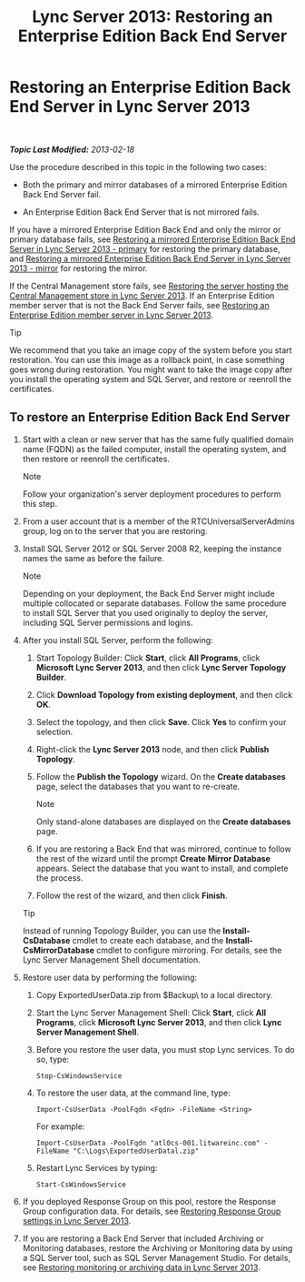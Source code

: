 ﻿---
title: 'Lync Server 2013: Restoring an Enterprise Edition Back End Server'
TOCTitle: Restoring an Enterprise Edition Back End Server
ms:assetid: 1450eb4e-3315-4d02-8f02-6e1791fb1550
ms:mtpsurl: https://technet.microsoft.com/en-us/library/Hh202163(v=OCS.15)
ms:contentKeyID: 51541446
ms.date: 07/23/2014
mtps_version: v=OCS.15
---

<div data-xmlns="http://www.w3.org/1999/xhtml">

<div class="topic" data-xmlns="http://www.w3.org/1999/xhtml" data-msxsl="urn:schemas-microsoft-com:xslt" data-cs="http://msdn.microsoft.com/en-us/">

<div data-asp="http://msdn2.microsoft.com/asp">

# Restoring an Enterprise Edition Back End Server in Lync Server 2013

</div>

<div id="mainSection">

<div id="mainBody">

<span> </span>

_**Topic Last Modified:** 2013-02-18_

Use the procedure described in this topic in the following two cases:

  - Both the primary and mirror databases of a mirrored Enterprise Edition Back End Server fail.

  - An Enterprise Edition Back End Server that is not mirrored fails.

If you have a mirrored Enterprise Edition Back End and only the mirror or primary database fails, see [Restoring a mirrored Enterprise Edition Back End Server in Lync Server 2013 - primary](lync-server-2013-restoring-a-mirrored-enterprise-edition-back-end-server-primary.md) for restoring the primary database, and [Restoring a mirrored Enterprise Edition Back End Server in Lync Server 2013 - mirror](lync-server-2013-restoring-a-mirrored-enterprise-edition-back-end-server-mirror.md) for restoring the mirror.

If the Central Management store fails, see [Restoring the server hosting the Central Management store in Lync Server 2013](lync-server-2013-restoring-the-server-hosting-the-central-management-store.md). If an Enterprise Edition member server that is not the Back End Server fails, see [Restoring an Enterprise Edition member server in Lync Server 2013](lync-server-2013-restoring-an-enterprise-edition-member-server.md).

<div>


> [!TIP]  
> We recommend that you take an image copy of the system before you start restoration. You can use this image as a rollback point, in case something goes wrong during restoration. You might want to take the image copy after you install the operating system and SQL Server, and restore or reenroll the certificates.



</div>

<div>

## To restore an Enterprise Edition Back End Server

1.  Start with a clean or new server that has the same fully qualified domain name (FQDN) as the failed computer, install the operating system, and then restore or reenroll the certificates.
    
    <div>
    

    > [!NOTE]  
    > Follow your organization's server deployment procedures to perform this step.

    
    </div>

2.  From a user account that is a member of the RTCUniversalServerAdmins group, log on to the server that you are restoring.

3.  Install SQL Server 2012 or SQL Server 2008 R2, keeping the instance names the same as before the failure.
    
    <div>
    

    > [!NOTE]  
    > Depending on your deployment, the Back End Server might include multiple collocated or separate databases. Follow the same procedure to install SQL Server that you used originally to deploy the server, including SQL Server permissions and logins.

    
    </div>

4.  After you install SQL Server, perform the following:
    
    1.  Start Topology Builder: Click **Start**, click **All Programs**, click **Microsoft Lync Server 2013**, and then click **Lync Server Topology Builder**.
    
    2.  Click **Download Topology from existing deployment**, and then click **OK**.
    
    3.  Select the topology, and then click **Save**. Click **Yes** to confirm your selection.
    
    4.  Right-click the **Lync Server 2013** node, and then click **Publish Topology**.
    
    5.  Follow the **Publish the Topology** wizard. On the **Create databases** page, select the databases that you want to re-create.
        
        <div>
        

        > [!NOTE]  
        > Only stand-alone databases are displayed on the <STRONG>Create databases</STRONG> page.

        
        </div>
    
    6.  If you are restoring a Back End that was mirrored, continue to follow the rest of the wizard until the prompt **Create Mirror Database** appears. Select the database that you want to install, and complete the process.
    
    7.  Follow the rest of the wizard, and then click **Finish**.
    
    <div>
    

    > [!TIP]  
    > Instead of running Topology Builder, you can use the <STRONG>Install-CsDatabase</STRONG> cmdlet to create each database, and the <STRONG>Install-CsMirrorDatabase</STRONG> cmdlet to configure mirroring. For details, see the Lync Server Management Shell documentation.

    
    </div>

5.  Restore user data by performing the following:
    
    1.  Copy ExportedUserData.zip from $Backup\\ to a local directory.
    
    2.  Start the Lync Server Management Shell: Click **Start**, click **All Programs**, click **Microsoft Lync Server 2013**, and then click **Lync Server Management Shell**.
    
    3.  Before you restore the user data, you must stop Lync services. To do so, type:
        
            Stop-CsWindowsService
    
    4.  To restore the user data, at the command line, type:
        
            Import-CsUserData -PoolFqdn <Fqdn> -FileName <String>
        
        For example:
        
            Import-CsUserData -PoolFqdn "atl0cs-001.litwareinc.com" -FileName "C:\Logs\ExportedUserDatal.zip"
    
    5.  Restart Lync Services by typing:
        
            Start-CsWindowsService

6.  If you deployed Response Group on this pool, restore the Response Group configuration data. For details, see [Restoring Response Group settings in Lync Server 2013](lync-server-2013-restoring-response-group-settings.md).

7.  If you are restoring a Back End Server that included Archiving or Monitoring databases, restore the Archiving or Monitoring data by using a SQL Server tool, such as SQL Server Management Studio. For details, see [Restoring monitoring or archiving data in Lync Server 2013](lync-server-2013-restoring-monitoring-or-archiving-data.md).

</div>

</div>

<span> </span>

</div>

</div>

</div>

